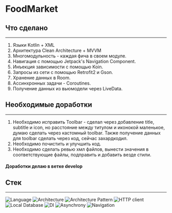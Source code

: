 # FoodMarket

## Что сделано
___


1. Языки Kotlin + XML
2. Архитектура Clean Architecture + MVVM
3. Многомодульность - каждая фича в своем модуле.
4. Навигация с помощью Jetpack's Navigation Component.
5. Инъекция зависимости с помощью Koin.
6. Запросы из сети с помощью Retrofit2 и Gson.
7. Хранение данных в Room.
8. Ассинхронных задачи - Coroutines.
9. Получение данных из вьюмодели через LiveData.
## Необходимые доработки
___


1. Необходимо исправить Toolbar - сделал через добавление title, subtitle и icon, но расстояние между
   титулом и иконокой маленькое, думаю сделать через кастомный toolbar. Также получение данных для toolbar сделать через код, сейчас захардкодил.
2. Необходимо почистить и улучшить код.
3. Необходимо сделать ревью хмл файлов, вынести значения в соответствующие файлы, подправить и добавить везде стили.

#### Доработки делаю в ветке develop


## Стек
___
![Language](https://img.shields.io/badge/Language-Kotlin-green)
![Architecture](https://img.shields.io/badge/Architecture-Clean%20Architecture-green)
![Architecture Pattern](https://img.shields.io/badge/Architecture%20Pattern-MVVM-green)
![HTTP client](https://img.shields.io/badge/HTTP%20client-Retrofit2-green)
![Local Database](https://img.shields.io/badge/Local%20Database-Room-green)
![DI](https://img.shields.io/badge/Dependency%20Injection-Koin-green)
![Asynchrony](https://img.shields.io/badge/Asynchrony-Coroutine-green)
![Navigation](https://img.shields.io/badge/Navigation-Jetpack's%20Navigation%20component-green)
